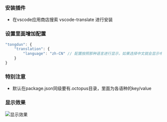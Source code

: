 ### 安装插件
- 在vscode应用商店搜索 vscode-translate 进行安装

### 设置里面增加配置
``` javascript
"tongdun": {
    "translation": {
        "language": "zh-CN" // 配置按照那种语言进行显示，如果选择中文就会显示中文，如果改为英文就显示英文
    }
}
```

### 特别注意
- 默认在package.json同级要有.octopus目录，里面为各语种的key/value

### 显示效果
![显示效果]('./readme.jpg')
